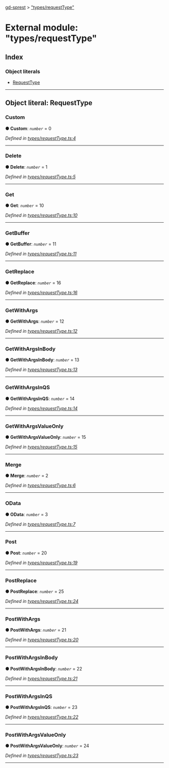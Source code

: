 [gd-sprest](../README.md) > ["types/requestType"](../modules/_types_requesttype_.md)



# External module: "types/requestType"

## Index

### Object literals

* [RequestType](_types_requesttype_.md#requesttype)



---
<a id="requesttype"></a>

## Object literal: RequestType


<a id="requesttype.custom"></a>

###  Custom

**●  Custom**:  *`number`*  = 0

*Defined in [types/requestType.ts:4](https://github.com/gunjandatta/sprest/blob/3de79f1/src/types/requestType.ts#L4)*





___
<a id="requesttype.delete"></a>

###  Delete

**●  Delete**:  *`number`*  = 1

*Defined in [types/requestType.ts:5](https://github.com/gunjandatta/sprest/blob/3de79f1/src/types/requestType.ts#L5)*





___
<a id="requesttype.get"></a>

###  Get

**●  Get**:  *`number`*  = 10

*Defined in [types/requestType.ts:10](https://github.com/gunjandatta/sprest/blob/3de79f1/src/types/requestType.ts#L10)*





___
<a id="requesttype.getbuffer"></a>

###  GetBuffer

**●  GetBuffer**:  *`number`*  = 11

*Defined in [types/requestType.ts:11](https://github.com/gunjandatta/sprest/blob/3de79f1/src/types/requestType.ts#L11)*





___
<a id="requesttype.getreplace"></a>

###  GetReplace

**●  GetReplace**:  *`number`*  = 16

*Defined in [types/requestType.ts:16](https://github.com/gunjandatta/sprest/blob/3de79f1/src/types/requestType.ts#L16)*





___
<a id="requesttype.getwithargs"></a>

###  GetWithArgs

**●  GetWithArgs**:  *`number`*  = 12

*Defined in [types/requestType.ts:12](https://github.com/gunjandatta/sprest/blob/3de79f1/src/types/requestType.ts#L12)*





___
<a id="requesttype.getwithargsinbody"></a>

###  GetWithArgsInBody

**●  GetWithArgsInBody**:  *`number`*  = 13

*Defined in [types/requestType.ts:13](https://github.com/gunjandatta/sprest/blob/3de79f1/src/types/requestType.ts#L13)*





___
<a id="requesttype.getwithargsinqs"></a>

###  GetWithArgsInQS

**●  GetWithArgsInQS**:  *`number`*  = 14

*Defined in [types/requestType.ts:14](https://github.com/gunjandatta/sprest/blob/3de79f1/src/types/requestType.ts#L14)*





___
<a id="requesttype.getwithargsvalueonly"></a>

###  GetWithArgsValueOnly

**●  GetWithArgsValueOnly**:  *`number`*  = 15

*Defined in [types/requestType.ts:15](https://github.com/gunjandatta/sprest/blob/3de79f1/src/types/requestType.ts#L15)*





___
<a id="requesttype.merge"></a>

###  Merge

**●  Merge**:  *`number`*  = 2

*Defined in [types/requestType.ts:6](https://github.com/gunjandatta/sprest/blob/3de79f1/src/types/requestType.ts#L6)*





___
<a id="requesttype.odata"></a>

###  OData

**●  OData**:  *`number`*  = 3

*Defined in [types/requestType.ts:7](https://github.com/gunjandatta/sprest/blob/3de79f1/src/types/requestType.ts#L7)*





___
<a id="requesttype.post"></a>

###  Post

**●  Post**:  *`number`*  = 20

*Defined in [types/requestType.ts:19](https://github.com/gunjandatta/sprest/blob/3de79f1/src/types/requestType.ts#L19)*





___
<a id="requesttype.postreplace"></a>

###  PostReplace

**●  PostReplace**:  *`number`*  = 25

*Defined in [types/requestType.ts:24](https://github.com/gunjandatta/sprest/blob/3de79f1/src/types/requestType.ts#L24)*





___
<a id="requesttype.postwithargs"></a>

###  PostWithArgs

**●  PostWithArgs**:  *`number`*  = 21

*Defined in [types/requestType.ts:20](https://github.com/gunjandatta/sprest/blob/3de79f1/src/types/requestType.ts#L20)*





___
<a id="requesttype.postwithargsinbody"></a>

###  PostWithArgsInBody

**●  PostWithArgsInBody**:  *`number`*  = 22

*Defined in [types/requestType.ts:21](https://github.com/gunjandatta/sprest/blob/3de79f1/src/types/requestType.ts#L21)*





___
<a id="requesttype.postwithargsinqs"></a>

###  PostWithArgsInQS

**●  PostWithArgsInQS**:  *`number`*  = 23

*Defined in [types/requestType.ts:22](https://github.com/gunjandatta/sprest/blob/3de79f1/src/types/requestType.ts#L22)*





___
<a id="requesttype.postwithargsvalueonly"></a>

###  PostWithArgsValueOnly

**●  PostWithArgsValueOnly**:  *`number`*  = 24

*Defined in [types/requestType.ts:23](https://github.com/gunjandatta/sprest/blob/3de79f1/src/types/requestType.ts#L23)*





___


